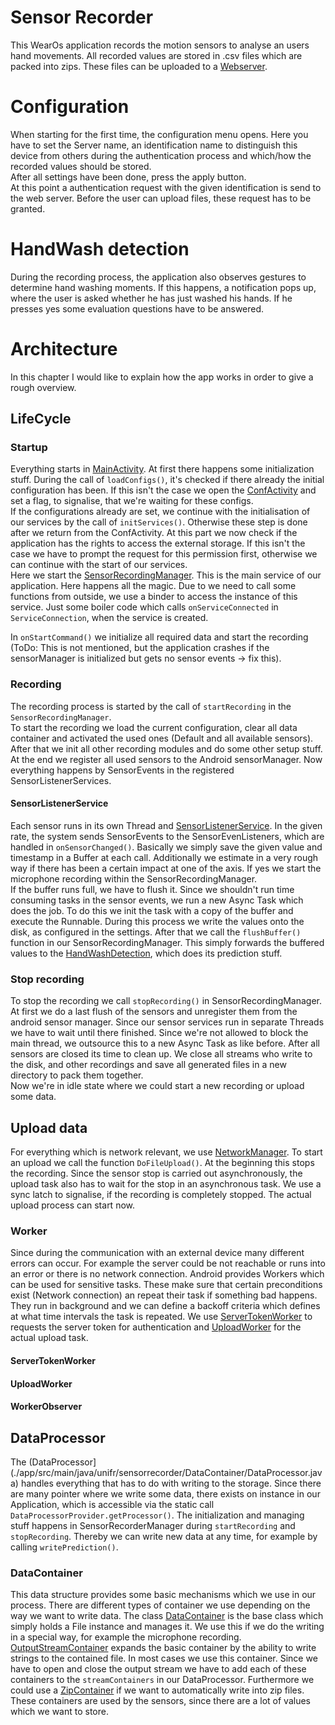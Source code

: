 # Sensor Recorder
This WearOs application records the motion sensors to analyse an users hand movements.
All recorded values are stored in .csv files which are packed into zips. These files can be uploaded to a [Webserver](../Webserver).


# Configuration
When starting for the first time, the configuration menu opens. Here you have to set the Server name, an identification name to distinguish this device from others during the authentication process and which/how the recorded values should be stored.  
After all settings have been done, press the apply button.  
At this point a authentication request with the given identification is send to the web server. Before the user can upload files, these request has to be granted. 

# HandWash detection
During the recording process, the application also observes gestures to determine hand washing moments. If this happens, a notification pops up, where the user is asked whether he has just washed his hands. If he presses yes some evaluation questions have to be answered.

# Architecture
In this chapter I would like to explain how the app works in order to give a rough overview.

## LifeCycle
### Startup
Everything starts in [MainActivity](./app/src/main/java/unifr/sensorrecorder/MainActivity.java). At first there happens some initialization stuff. During the call of `loadConfigs()`, it's checked if there already the initial configuration has been. If this isn't the case we open the [ConfActivity](./app/src/main/java/unifr/sensorrecorder/ConfActivity.java) and set a flag, to signalise, that we're waiting for these configs.  
If the configurations already are set, we continue with the initialisation of our services by the call of `initServices()`. Otherwise these step is done after we return from the ConfActivity. At this part we now check if the application has the rights to access the external storage. If this isn't the case we have to prompt the request for this permission first, otherwise we can continue with the start of our services.  
Here we start the [SensorRecordingManager](./app/src/main/java/unifr/sensorrecorder/SensorRecordingManager.java). This is the main service of our application. Here happens all the magic. Due to we need to call some functions from outside, we use a binder to access the instance of this service. Just some boiler code which calls `onServiceConnected` in `ServiceConnection`, when the service is created.  

In `onStartCommand()` we initialize all required data and start the recording (ToDo: This is not mentioned, but the application crashes if the sensorManager is initialized but gets no sensor events -> fix this).  

### Recording
The recording process is started by the call of `startRecording` in the `SensorRecordingManager`.  
To start the recording we load the current configuration, clear all data container and activated the used ones (Default and all available sensors). After that we init all other recording modules and do some other setup stuff. At the end we register all used sensors to the Android sensorManager. Now everything happens by SensorEvents in the registered SensorListenerServices.  

#### SensorListenerService
Each sensor runs in its own Thread and [SensorListenerService](./app/src/main/java/unifr/sensorrecorder/SensorListenerService.java). In the given rate, the system sends SensorEvents to the SensorEvenListeners, which are handled in `onSensorChanged()`. Basically we simply save the given value and timestamp in a Buffer at each call. Additionally we estimate in a very rough way if there has been a certain impact at one of the axis. If yes we start the microphone recording within the SensorRecordingManager.  
If the buffer runs full, we have to flush it. Since we shouldn't run time consuming tasks in the sensor events, we run a new Async Task which does the job. To do this we init the task with a copy of the buffer and execute the Runnable. During this process we write the values onto the disk, as configured in the settings. After that we call the `flushBuffer()` function in our SensorRecordingManager. This simply forwards the buffered values to the [HandWashDetection](./app/src/main/java/unifr/sensorrecorder/HandWashDetection.java), which does its prediction stuff.  

### Stop recording
To stop the recording we call `stopRecording()` in SensorRecordingManager. At first we do a last flush of the sensors and unregister them from the android sensor manager. Since our sensor services run in separate Threads we have to wait until there finished. Since we're not allowed to block the main thread, we outsource this to a new Async Task as like before. After all sensors are closed its time to clean up. We close all streams who write to the disk, and other recordings and save all generated files in a new directory to pack them together.  
Now we're in idle state where we could start a new recording or upload some data.

## Upload data
For everything which is network relevant, we use [NetworkManager](./app/src/main/java/unifr/sensorrecorder/Networking/NetworkManager.java). To start an upload we call the function `DoFileUpload()`. At the beginning this stops the recording. Since the sensor stop is carried out asynchronously, the upload task also has to wait for the stop in an asynchronous task. We use a sync latch to signalise, if the recording is completely stopped. The actual upload process can start now.  

### Worker
Since during the communication with an external device many different errors can occur. For example the server could be not reachable or runs into an error or there is no network connection. Android provides Workers which can be used for sensitive tasks. These make sure that certain preconditions exist (Network connection) an repeat their task if something bad happens. They run in background and we can define a backoff criteria which defines at what time intervals the task is repeated. We use [ServerTokenWorker](./app/src/main/java/unifr/sensorrecorder/Networking/ServerTokenWorker.java) to requests the server token for authentication and [UploadWorker](./app/src/main/java/unifr/sensorrecorder/Networking/UploadWorker.java) for the actual upload task.       

#### ServerTokenWorker


#### UploadWorker

#### WorkerObserver

## DataProcessor
The (DataProcessor](./app/src/main/java/unifr/sensorrecorder/DataContainer/DataProcessor.java) handles everything that has to do with writing to the storage. Since there are many pointer where we write some data, there exists on instance in our Application, which is accessible via the static call `DataProcessorProvider.getProcessor()`. The initialization and managing stuff happens in SensorRecorderManager during `startRecording` and `stopRecording`. Thereby we can write new data at any time, for example by calling `writePrediction()`.

### DataContainer
This data structure provides some basic mechanisms which we use in our process. There are different types of container we use depending on the way we want to write data. The class [DataContainer](./app/src/main/java/unifr/sensorrecorder/DataContainer/DataContainer.java) is the base class which simply holds a File instance and manages it. We use this if we do the writing in a special way, for example the microphone recording.  
[OutputStreamContainer](./app/src/main/java/unifr/sensorrecorder/DataContainer/OutputStreamContainer.java) expands the basic container by the ability to write strings to the contained file. In most cases we use this container. Since we have to open and close the output stream we have to add each of these containers to the `streamContainers` in our DataProcessor. Furthermore we could use a [ZipContainer](./app/src/main/java/unifr/sensorrecorder/DataContainer/ZipContainer.java) if we want to automatically write into zip files. These containers are used by the sensors, since there are a lot of values which we want to store.

   


  


 